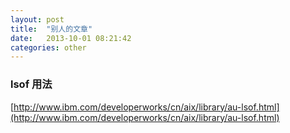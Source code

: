 ```yaml
---
layout: post
title:  "别人的文章"
date:   2013-10-01 08:21:42
categories: other
---
```


### lsof 用法
[http://www.ibm.com/developerworks/cn/aix/library/au-lsof.html](http://www.ibm.com/developerworks/cn/aix/library/au-lsof.html)

[jekyll-gh]: https://github.com/jekyll/jekyll
[jekyll]:    http://jekyllrb.com

